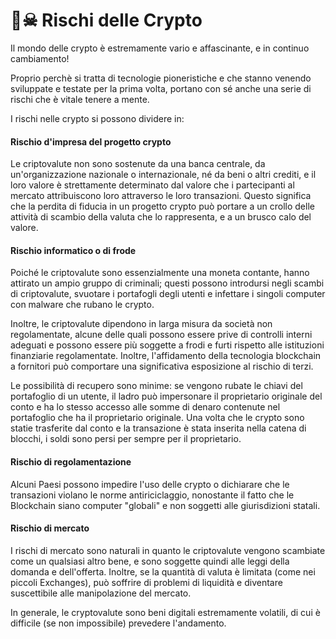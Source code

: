 # 🏴☠ Rischi delle Crypto

Il mondo delle crypto è estremamente vario e affascinante, e in continuo cambiamento!

Proprio perchè si tratta di tecnologie pioneristiche e che stanno venendo sviluppate e testate per la prima volta, portano con sé anche una serie di rischi che è vitale tenere a mente.

I rischi nelle crypto si possono dividere in:

#### Rischio d'impresa del progetto crypto

Le criptovalute non sono sostenute da una banca centrale, da un'organizzazione nazionale o internazionale, né da beni o altri crediti, e il loro valore è strettamente determinato dal valore che i partecipanti al mercato attribuiscono loro attraverso le loro transazioni. Questo significa che la perdita di fiducia in un progetto crypto può portare a un crollo delle attività di scambio della valuta che lo rappresenta, e a un brusco calo del valore.

#### Rischio informatico o di frode

Poiché le criptovalute sono essenzialmente una moneta contante, hanno attirato un ampio gruppo di criminali; questi possono introdursi negli scambi di criptovalute, svuotare i portafogli degli utenti e infettare i singoli computer con malware che rubano le crypto.&#x20;

Inoltre, le criptovalute dipendono in larga misura da società non regolamentate, alcune delle quali possono essere prive di controlli interni adeguati e possono essere più soggette a frodi e furti rispetto alle istituzioni finanziarie regolamentate. Inoltre, l'affidamento della tecnologia blockchain a fornitori può comportare una significativa esposizione al rischio di terzi.

Le possibilità di recupero sono minime: se vengono rubate le chiavi del portafoglio di un utente, il ladro può impersonare il proprietario originale del conto e ha lo stesso accesso alle somme di denaro contenute nel portafoglio che ha il proprietario originale. Una volta che le crypto sono statie trasferite dal conto e la transazione è stata inserita nella catena di blocchi, i soldi sono persi per sempre per il proprietario.

#### Rischio di regolamentazione

Alcuni Paesi possono impedire l'uso delle crypto o dichiarare che le transazioni violano le norme antiriciclaggio, nonostante il fatto che le Blockchain siano computer "globali" e non soggetti alle giurisdizioni statali.&#x20;

#### Rischio di mercato

I rischi di mercato sono naturali in quanto le criptovalute vengono scambiate come un qualsiasi altro bene, e sono soggette quindi alle leggi della domanda e dell'offerta. Inoltre, se la quantità di valuta è limitata (come nei piccoli Exchanges), può soffrire di problemi di liquidità e diventare suscettibile alle manipolazione del mercato.&#x20;

In generale, le cryptovalute sono beni digitali estremamente volatili, di cui è difficile (se non impossibile) prevedere l'andamento.&#x20;
